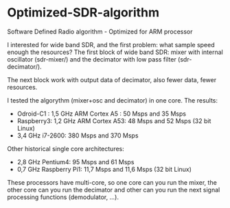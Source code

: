# Optimized-SDR-algorithm
Software Defined Radio algorithm - Optimized for ARM processor

I interested for wide band SDR, and the first problem: what sample speed enough the resources?
The first block of wide band SDR: mixer with internal oscillator (sdr-mixer/) and the decimator with low pass filter (sdr-decimator/).

The next block work with output data of decimator, also fewer data, fewer resources.

I tested the algorythm (mixer+osc  and decimator) in one core. The results:

<ul>
<li>Odroid-C1 : 1,5 GHz ARM Cortex A5 : 50 Msps and 35 Msps</li>
<li>Raspberry3: 1,2 GHz ARM Cortex A53: 48 Msps and 52 Msps (32 bit Linux)</li>
<li>3,4 GHz i7-2600: 380 Msps and 370 Msps</li>
</ul>

Other historical single core architectures:
<ul>
<li>2,8 GHz Pentium4: 95 Msps and 61 Msps</li>
<li>0,7 GHz Raspberry Pi1: 11,7 Msps and 11,6 Msps (32 bit Linux)</li>
</ul>


These processors have multi-core, so one core can you run the mixer, the other core can you run the decimator and other can you run the next signal processing functions (demodulator, ...).

